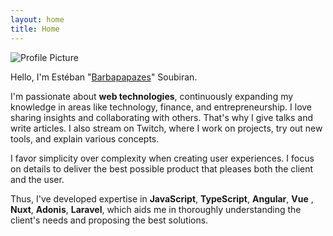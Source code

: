```yaml
---
layout: home
title: Home
---
```


<img
  src="https://github.com/barbapapazes.png"
  alt="Profile Picture"
  class="h-32 w-32 my-0 border-4 border-black rounded-full"
/>

Hello, I'm Estéban "[Barbapapazes](https://gh.soubiran.dev)" Soubiran.

I'm passionate about **web technologies**, continuously expanding my knowledge
in areas like technology, finance, and entrepreneurship. I love sharing
insights and collaborating with others. That's why I give talks and write
articles. I also stream on Twitch, where I work on projects, try out new
tools, and explain various concepts.

I favor simplicity over complexity when creating user experiences. I focus
on details to deliver the best possible product that pleases both the
client and the user.

Thus, I've developed expertise in **JavaScript**, **TypeScript**, **Angular**, **Vue** ,
**Nuxt**, **Adonis**, **Laravel**, which aids me in thoroughly understanding the
client's needs and proposing the best solutions.
